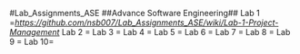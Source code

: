 #Lab_Assignments_ASE
##Advance Software Engineering##
Lab 1 =_https://github.com/nsb007/Lab_Assignments_ASE/wiki/Lab-1-Project-Management_
Lab 2 =
Lab 3 =
Lab 4 =
Lab 5 =
Lab 6 =
Lab 7 =
Lab 8 =
Lab 9 =
Lab 10=
